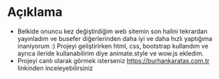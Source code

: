 # Açıklama

- Belkide onuncu kez değiştirdiğim web sitemin son halini tekrardan yayınladım ve busefer diğerlerinden daha iyi ve daha hızlı yaptığıma inaniyorum :) Projeyi geliştirirken html, css, bootstrap kullandım ve ayrıca ileride kullanabilirim diye animate.style ve wow.js ekledim.
- Projeyi canlı olarak görmek isterseniz https://burhankaratas.com.tr linkinden inceleyebilirsiniz
